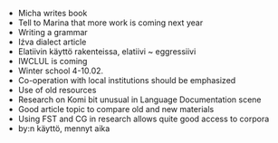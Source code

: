 - Micha writes book 
- Tell to Marina that more work is coming next year
- Writing a grammar
- Iźva dialect article
- Elatiivin käyttö rakenteissa, elatiivi ~ eggressiivi
- IWCLUL is coming
- Winter school 4-10.02.
- Co-operation with local institutions should be emphasized
- Use of old resources
- Research on Komi bit unusual in Language Documentation scene
- Good article topic to compare old and new materials
- Using FST and CG in research allows quite good access to corpora
- by:n käyttö, mennyt aika
